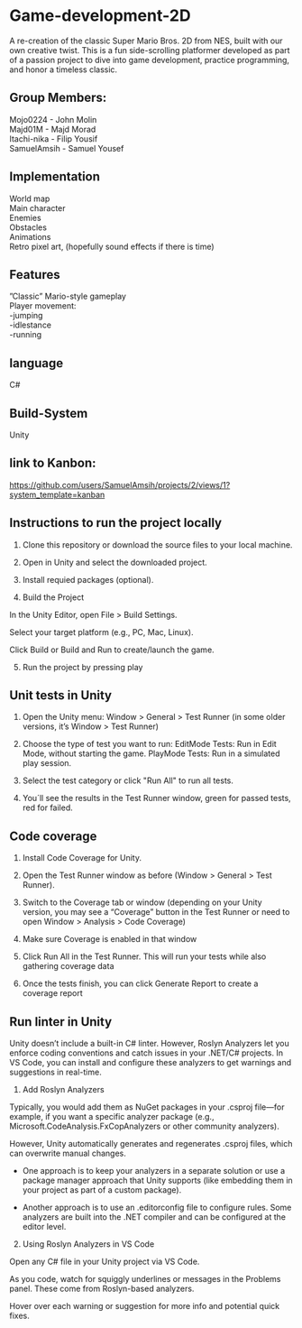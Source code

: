 # Game-development-2D

A re-creation of the classic Super Mario Bros. 2D from NES, built with our own creative twist. This is a fun side-scrolling platformer developed as part of a passion project to dive into game development, practice programming, and honor a timeless classic.

## Group Members:
Mojo0224    - John Molin <br>
Majd01M     - Majd Morad <br>
Itachi-nika - Filip Yousif <br>
SamuelAmsih - Samuel Yousef <br>
 
## Implementation

World map <br>
Main character <br>
Enemies <br>
Obstacles <br>
Animations <br>
Retro pixel art, (hopefully sound effects if there is time)


## Features

”Classic” Mario-style gameplay<br>
Player movement: <br>
-jumping <br>
-idlestance <br>
-running<br>



## language

C#

## Build-System
 
Unity


## link to Kanbon:

https://github.com/users/SamuelAmsih/projects/2/views/1?system_template=kanban <br>



## Instructions to run the project locally


 1. Clone this repository or download the source files to your local machine. <br>

 2. Open in Unity and select the downloaded project. <br>

 3. Install requied packages (optional). <br>

 4. Build the Project <br>

   In the Unity Editor, open File > Build Settings. <br>

   Select your target platform (e.g., PC, Mac, Linux). <br>

   Click Build or Build and Run to create/launch the game. <br>

5. Run the project by pressing play <br>

## Unit tests in Unity

1. Open the Unity menu: Window > General > Test Runner (in some older versions, it’s Window > Test Runner) <br>

2. Choose the type of test you want to run:
EditMode Tests: Run in Edit Mode, without starting the game.
PlayMode Tests: Run in a simulated play session. <br>

3. Select the test category or click "Run All" to run all tests. <br>

4. You´ll see the results in the Test Runner window, green for passed tests, red for failed. <br>

## Code coverage 

1. Install Code Coverage for Unity. <br>

2. Open the Test Runner window as before (Window > General > Test Runner).<br>

3. Switch to the Coverage tab or window (depending on your Unity version, you may see a “Coverage” button in the Test Runner or need to open Window > Analysis > Code Coverage)

4. Make sure Coverage is enabled in that window <br>

5. Click Run All in the Test Runner. This will run your tests while also gathering coverage data <br>

6. Once the tests finish, you can click Generate Report to create a coverage report <br>

## Run linter in Unity

Unity doesn’t include a built-in C# linter. However, Roslyn Analyzers let you enforce coding conventions and catch issues in your .NET/C# projects. In VS Code, you can install and configure these analyzers to get warnings and suggestions in real-time.

1. Add Roslyn Analyzers <br>
  
Typically, you would add them as NuGet packages in your .csproj file—for example, if you want a specific analyzer package (e.g., Microsoft.CodeAnalysis.FxCopAnalyzers or other community analyzers). <br>

However, Unity automatically generates and regenerates .csproj files, which can overwrite manual changes. <br>

- One approach is to keep your analyzers in a separate solution or use a package manager approach that Unity supports (like embedding them in your project as part of a custom package). <br>

- Another approach is to use an .editorconfig file to configure rules. Some analyzers are built into the .NET compiler and can be configured at the editor level.
  
2. Using Roslyn Analyzers in VS Code <br>

Open any C# file in your Unity project via VS Code. <br>

As you code, watch for squiggly underlines or messages in the Problems panel. These come from Roslyn-based analyzers. <br>

Hover over each warning or suggestion for more info and potential quick fixes. <br>
